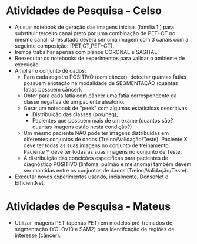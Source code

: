 # Atividades de Pesquisa - Celso

- Ajustar notebook de geração das imagens iniciais (família 1.) para substituir terceiro canal preto por uma combinação de PET+CT no mesmo canal. O resultado deverá ser uma imagem com 3 canais com a seguinte composição: (PET,CT,PET+CT).
- Iremos trabalhar apenas com planos CORONAL e SAGITAL.
- Reexecutar os notebooks de experimentos para validar o ambiente de execução.
- Ampliar o conjunto de dados:
  - Para cada registro POSITIVO (com câncer), detectar quantas fatias possuem anotação na modalidade de SEGMENTAÇÃO (quantas fatias possuem câncer).
  - Obter para cada fatia com câncer uma fatia correspondente da classe negativa de um paciente aleatório.
  - Gerar um notebook de "peek" com algumas estatísticas descritivas:
      - Distribuição das classes (pos/neg);
      - Pacientes que possuem mais de um exame (quantos são? quantas imagens estão nesta condição?)
  - Um mesmo paciente NÃO pode ter imagens distribuídas em diferentes conjuntos de dados (Treino/Validação/Teste). Paciente X deve ter todas as suas imagens no conjunto de treinamento. Paciente Y deve ter todas as suas imagens no conjunto de Teste.
  - A distribuição das concições específicas para pacientes de diagnóstico POSITIVO (linfoma, pulmão e melanoma) também devem ser mantidas entre os conjuntos de dados (Treino/Validação/Teste).
- Executar novos experimentos usando, incialmente, DenseNet e EfficientNet.

# Atividades de Pesquisa - Mateus

- Utilizar imagens PET (apenas PET) em modelos pré-treinados de segmentação (YOLOv10 e SAM2) para identifcação de regiões de interesse (câncer).
